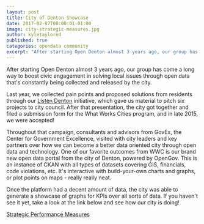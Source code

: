 ```yaml
---
layout: post
title: City of Denton Showcase
date: 2017-02-07T00:00:01-01:00
image: city-strategic-measures.jpg
author: kyletaylored
published: true
categories: opendata community
excerpt: "After starting Open Denton almost 3 years ago, our group has come a long way to boost civic engagement in solving local issues through open data collected by the city."
---
```


After starting Open Denton almost 3 years ago, our group has come a long way to boost civic engagement in solving local issues through open data that's constantly being collected and released by the city.

Last year, we collected pain points and proposed solutions from residents through our [Listen Denton](http://www.listendenton.com/) initiative, which gave us material to pitch six projects to city council. After that presentation, the city got together and filed a submission form for the What Works Cities program, and in late 2015, we were accepted!

Throughout that campaign, consultants and advisors from GovEx, the Center for Government Excellence, visited with city leaders and key partners over how we can become a better data oriented city through open data and technology. One of our favorite outcomes from WWC is our brand new open data portal from the city of Denton, powered by OpenGov. This is an instance of CKAN with all types of datasets covering GIS, financials, code violations, etc. It's interactive with build-your-own charts and graphs, or plot points on maps - really really neat.

Once the platform had a decent amount of data, the city was able to generate a showcase of graphs for KPIs over all sorts of data. If you haven't see it yet, take a look at the link below and see how our city is doing!

<a href="http://data.cityofdenton.com/base/strategic-performance-measures/" class="btn btn-primary btn-lg">Strategic Performance Measures</a>
